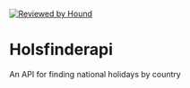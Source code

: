 [![Reviewed by Hound](https://img.shields.io/badge/Reviewed_by-Hound-8E64B0.svg)](https://houndci.com)  
# Holsfinderapi
An API for finding national holidays by country